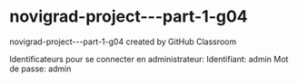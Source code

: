# novigrad-project---part-1-g04
novigrad-project---part-1-g04 created by GitHub Classroom

Identificateurs pour se connecter en administrateur:
Identifiant: admin
Mot de passe: admin
